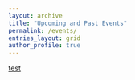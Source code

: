 ```yaml
---
layout: archive
title: "Upcoming and Past Events"
permalink: /events/
entries_layout: grid
author_profile: true
---
```



[test](www.google.de)

